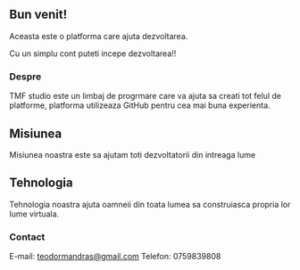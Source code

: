 ## Bun venit!
Aceasta este o platforma care ajuta dezvoltarea.

Cu un simplu cont puteti incepe dezvoltarea!!
### Despre

TMF studio este un limbaj de progrmare care va ajuta sa creati tot felul de platforme, platforma utilizeaza GitHub pentru cea mai buna experienta.
## Misiunea
Misiunea noastra este sa ajutam toti dezvoltatorii din intreaga lume


## Tehnologia
Tehnologia noastra ajuta oamneii din toata lumea sa construiasca propria lor lume virtuala.



### Contact
E-mail: teodormandras@gmail.com
Telefon: 0759839808


